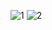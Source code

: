 ![1](https://user-images.githubusercontent.com/84040594/154147733-c6f141ba-8f9b-4f72-b7fe-4da8734f1fe0.PNG)
![2](https://user-images.githubusercontent.com/84040594/154147755-1fb3486f-dd9b-4353-8270-0361983c5bd9.PNG)
